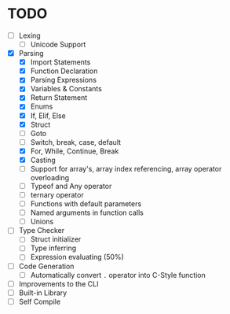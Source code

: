 # TODO

- [ ] Lexing
    - [ ] Unicode Support
- [x] Parsing
    - [x] Import Statements
    - [x] Function Declaration
    - [x] Parsing Expressions
    - [x] Variables & Constants
    - [x] Return Statement
    - [x] Enums
    - [x] If, Elif, Else
    - [x] Struct
    - [ ] Goto
    - [ ] Switch, break, case, default
    - [x] For, While, Continue, Break
    - [x] Casting
    - [ ] Support for array's, array index referencing, array operator overloading
    - [ ] Typeof and Any operator
    - [ ] ternary operator
    - [ ] Functions with default parameters
    - [ ] Named arguments in function calls
    - [ ] Unions
- [ ] Type Checker
    - [ ] Struct initializer
    - [ ] Type inferring
    - [ ] Expression evaluating (50%)
- [ ] Code Generation
    - [ ] Automatically convert `.` operator into C-Style function
- [ ] Improvements to the CLI
- [ ] Built-in Library
- [ ] Self Compile

